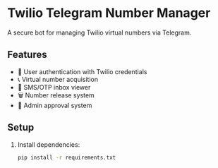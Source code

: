 # Twilio Telegram Number Manager

A secure bot for managing Twilio virtual numbers via Telegram.

## Features
- 🔐 User authentication with Twilio credentials
- 📞 Virtual number acquisition
- 📨 SMS/OTP inbox viewer
- 🗑️ Number release system
- 👮 Admin approval system

## Setup
1. Install dependencies:
   ```bash
   pip install -r requirements.txt
